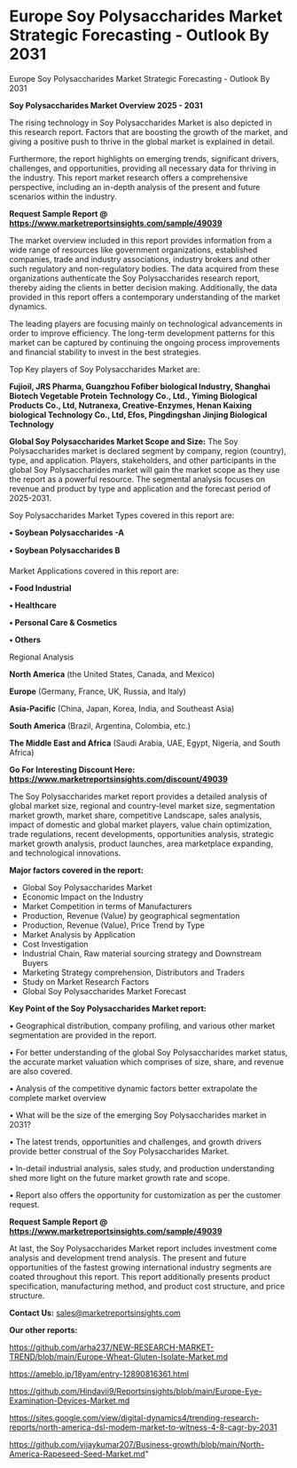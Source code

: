 # Europe Soy Polysaccharides Market Strategic Forecasting - Outlook By 2031
Europe Soy Polysaccharides Market Strategic Forecasting - Outlook By 2031

<Strong> Soy Polysaccharides Market Overview 2025 - 2031</strong>

The rising technology in Soy Polysaccharides Market is also depicted in this research report. Factors that are boosting the growth of the market, and giving a positive push to thrive in the global market is explained in detail.

Furthermore, the report highlights on emerging trends, significant drivers, challenges, and opportunities, providing all necessary data for thriving in the industry. This report market research offers a comprehensive perspective, including an in-depth analysis of the present and future scenarios within the industry.

<strong>Request Sample Report @ <a href=https://www.marketreportsinsights.com/sample/49039>https://www.marketreportsinsights.com/sample/49039</a></strong>

The market overview included in this report provides information from a wide range of resources like government organizations, established companies, trade and industry associations, industry brokers and other such regulatory and non-regulatory bodies. The data acquired from these organizations authenticate the Soy Polysaccharides research report, thereby aiding the clients in better decision making. Additionally, the data provided in this report offers a contemporary understanding of the market dynamics.

The leading players are focusing mainly on technological advancements in order to improve efficiency. The long-term development patterns for this market can be captured by continuing the ongoing process improvements and financial stability to invest in the best strategies.

Top Key players of Soy Polysaccharides Market are:

<strong>Fujioil, JRS Pharma, Guangzhou Fofiber biological Industry, Shanghai Biotech Vegetable Protein Technology Co., Ltd., Yiming Biological Products Co., Ltd, Nutranexa, Creative-Enzymes, Henan Kaixing biological Technology Co., Ltd, Efos, Pingdingshan Jinjing Biological Technology</strong>

<strong><b>Global Soy Polysaccharides Market Scope and Size:</b></strong>
The Soy Polysaccharides market is declared segment by company, region (country), type, and application. Players, stakeholders, and other participants in the global Soy Polysaccharides market will gain the market scope as they use the report as a powerful resource. The segmental analysis focuses on revenue and product by type and application and the forecast period of 2025-2031.

Soy Polysaccharides Market Types covered in this report are:

<strong>•  Soybean Polysaccharides -A

•  Soybean Polysaccharides B</strong>

Market Applications covered in this report are:

<strong>•  Food Industrial

•  Healthcare

•  Personal Care & Cosmetics

•  Others</strong> 

Regional Analysis

<strong>North America</strong> (the United States, Canada, and Mexico)

<strong>Europe</strong> (Germany, France, UK, Russia, and Italy)

<strong>Asia-Pacific</strong> (China, Japan, Korea, India, and Southeast Asia)

<strong>South America</strong> (Brazil, Argentina, Colombia, etc.)

<strong>The Middle East and Africa</strong> (Saudi Arabia, UAE, Egypt, Nigeria, and South Africa)

<strong>Go For Interesting Discount Here: <a href=https://www.marketreportsinsights.com/discount/49039>https://www.marketreportsinsights.com/discount/49039</a></strong>

The Soy Polysaccharides market report provides a detailed analysis of global market size, regional and country-level market size, segmentation market growth, market share, competitive Landscape, sales analysis, impact of domestic and global market players, value chain optimization, trade regulations, recent developments, opportunities analysis, strategic market growth analysis, product launches, area marketplace expanding, and technological innovations.

<strong><b>Major factors covered in the report:</b></strong>
<ul>
  <li>Global Soy Polysaccharides Market </li>
  <li>Economic Impact on the Industry</li>
  <li>Market Competition in terms of Manufacturers</li>
  <li>Production, Revenue (Value) by geographical segmentation</li>
  <li>Production, Revenue (Value), Price Trend by Type</li>
  <li>Market Analysis by Application</li>
  <li>Cost Investigation</li>
  <li>Industrial Chain, Raw material sourcing strategy and Downstream Buyers</li>
  <li>Marketing Strategy comprehension, Distributors and Traders</li>
  <li>Study on Market Research Factors</li>
  <li>Global Soy Polysaccharides Market Forecast</li>
</ul>

<strong><b>Key Point of the Soy Polysaccharides Market report:</b></strong>

• Geographical distribution, company profiling, and various other market segmentation are provided in the report.

• For better understanding of the global Soy Polysaccharides market status, the accurate market valuation which comprises of size, share, and revenue are also covered.

• Analysis of the competitive dynamic factors better extrapolate the complete market overview

• What will be the size of the emerging Soy Polysaccharides market in 2031?

• The latest trends, opportunities and challenges, and growth drivers provide better construal of the Soy Polysaccharides Market.

• In-detail industrial analysis, sales study, and production understanding shed more light on the future market growth rate and scope.

• Report also offers the opportunity for customization as per the customer request.

<strong>Request Sample Report @ <a href=https://www.marketreportsinsights.com/sample/49039>https://www.marketreportsinsights.com/sample/49039</a></strong>

At last, the Soy Polysaccharides Market report includes investment come analysis and development trend analysis. The present and future opportunities of the fastest growing international industry segments are coated throughout this report. This report additionally presents product specification, manufacturing method, and product cost structure, and price structure.

<strong>Contact Us:</strong>
sales@marketreportsinsights.com

<strong>Our other reports:</strong>

<a href=https://github.com/arha237/NEW-RESEARCH-MARKET-TREND/blob/main/Europe-Wheat-Gluten-Isolate-Market.md>https://github.com/arha237/NEW-RESEARCH-MARKET-TREND/blob/main/Europe-Wheat-Gluten-Isolate-Market.md</a>

<a href=https://ameblo.jp/18yam/entry-12890816361.html>https://ameblo.jp/18yam/entry-12890816361.html</a>

<a href=https://github.com/Hindavii9/Reportsinsights/blob/main/Europe-Eye-Examination-Devices-Market.md>https://github.com/Hindavii9/Reportsinsights/blob/main/Europe-Eye-Examination-Devices-Market.md</a>

<a href=https://sites.google.com/view/digital-dynamics4/trending-research-reports/north-america-dsl-modem-market-to-witness-4-8-cagr-by-2031>https://sites.google.com/view/digital-dynamics4/trending-research-reports/north-america-dsl-modem-market-to-witness-4-8-cagr-by-2031</a>

<a href=https://github.com/vijaykumar207/Business-growth/blob/main/North-America-Rapeseed-Seed-Market.md>https://github.com/vijaykumar207/Business-growth/blob/main/North-America-Rapeseed-Seed-Market.md</a>"
